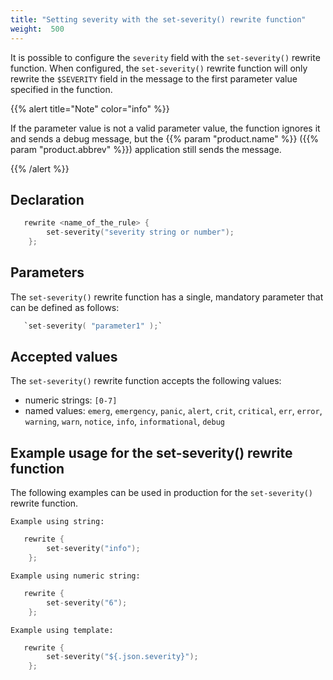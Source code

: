```yaml
---
title: "Setting severity with the set-severity() rewrite function"
weight:  500
---
```

<!-- DISCLAIMER: This file is based on the syslog-ng Open Source Edition documentation https://github.com/balabit/syslog-ng-ose-guides/commit/2f4a52ee61d1ea9ad27cb4f3168b95408fddfdf2 and is used under the terms of The syslog-ng Open Source Edition Documentation License. The file has been modified by Axoflow. -->

It is possible to configure the `severity` field with the `set-severity()` rewrite function. When configured, the `set-severity()` rewrite function will only rewrite the `$SEVERITY` field in the message to the first parameter value specified in the function.

{{% alert title="Note" color="info" %}}

If the parameter value is not a valid parameter value, the function ignores it and sends a debug message, but the {{% param "product.name" %}} ({{% param "product.abbrev" %}}) application still sends the message.

{{% /alert %}}


## Declaration

```c
   rewrite <name_of_the_rule> {
        set-severity("severity string or number");
    };
```



## Parameters

The `set-severity()` rewrite function has a single, mandatory parameter that can be defined as follows:

```c
   `set-severity( "parameter1" );`

```



## Accepted values

The `set-severity()` rewrite function accepts the following values:

  - numeric strings: `[0-7]`
  - named values: `emerg`, `emergency`, `panic`, `alert`, `crit`, `critical`, `err`, `error`, `warning`, `warn`, `notice`, `info`, `informational`, `debug`



## Example usage for the set-severity() rewrite function

The following examples can be used in production for the `set-severity()` rewrite function.

`Example using string:`

```c
   rewrite {
        set-severity("info");
    };
```

`Example using numeric string:`

```c
   rewrite {
        set-severity("6");
    };
```

`Example using template:`

```c
   rewrite {
        set-severity("${.json.severity}");
    };
```

